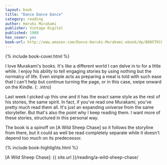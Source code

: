 ```yaml
---
layout: book
title: "Dance Dance Dance"
category: reading
author: Haruki Murakami
publisher: Vintage Digital
published: 1988
has_cover: yes
book-url: http://www.amazon.com/Dance-Haruki-Murakami-ebook/dp/B005TKC0V8/ref=tmm_kin_swatch_0
---
```

{% include book-cover.html %}

I love Murakami's books. It's like a different world I can delve in to for a little while. I enjoy his ability to tell engaging stories by using nothing but the normalcy of life. Even simple acts as preparing a meal is told with such ease that I can't help but continue turning the page, or in this case, swipe onward on the Kindle.
{: .intro}

Last week I picked up this one and it has the exact same style as the rest of his stories, the same spirit. In fact, if you've read one Murakami, you've pretty much read them all. It's just an expanding universe from the same storyteller. But that's also the point why I keep reading them. I want more of these stories, structured in this personal way.

The book is a spinoff on [A Wild Sheep Chase] so it follows the storyline from there, but it could as well be read completely separate while it doesn't depend too much on its predecessor.

{% include book-highlights.html %}

[A Wild Sheep Chase]: {{ site.url }}/reading/a-wild-sheep-chase/
